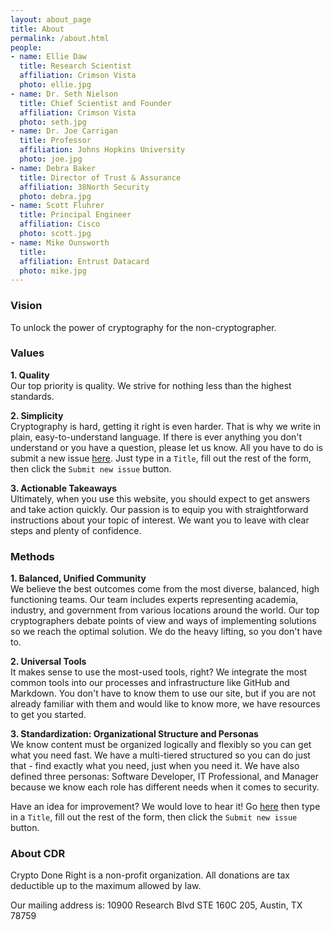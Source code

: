 ```yaml
---
layout: about_page
title: About
permalink: /about.html
people:
- name: Ellie Daw
  title: Research Scientist
  affiliation: Crimson Vista
  photo: ellie.jpg
- name: Dr. Seth Nielson
  title: Chief Scientist and Founder
  affiliation: Crimson Vista
  photo: seth.jpg
- name: Dr. Joe Carrigan
  title: Professor
  affiliation: Johns Hopkins University
  photo: joe.jpg
- name: Debra Baker
  title: Director of Trust & Assurance
  affiliation: 38North Security
  photo: debra.jpg
- name: Scott Fluhrer
  title: Principal Engineer
  affiliation: Cisco
  photo: scott.jpg
- name: Mike Ounsworth
  title:
  affiliation: Entrust Datacard
  photo: mike.jpg
---
```


###  Vision

To unlock the power of cryptography for the non-cryptographer.


###  Values

**1. Quality**  
Our top priority is quality.  We strive for nothing less than the highest standards.  

**2. Simplicity**  
Cryptography is hard, getting it right is even harder.  That is why we write in plain, easy-to-understand language.  If there is ever anything you don't understand or you have a question, please let us know.  All you have to do is submit a new issue [here](https://github.com/jhu-information-security-institute/CryptoDoneRight/issues/new?assignees=&labels=&template=issue_template.md&title=). Just type in a `Title`, fill out the rest of the form, then click the `Submit new issue` button.

**3. Actionable Takeaways**  
Ultimately, when you use this website, you should expect to get answers and take action quickly.  Our passion is to equip you with straightforward instructions about your topic of interest.  We want you to leave with clear steps and plenty of confidence.  


### Methods

**1. Balanced, Unified Community**  
We believe the best outcomes come from the most diverse, balanced, high functioning teams.  Our team includes experts representing academia, industry, and government from various locations around the world.  Our top cryptographers debate points of view and ways of implementing solutions so we reach the optimal solution.  We do the heavy lifting, so you don't have to.   

**2. Universal Tools**  
It makes sense to use the most-used tools, right?  We integrate the most common tools into our processes and infrastructure like GitHub and Markdown.  You don't have to know them to use our site, but if you are not already familiar with them and would like to know more, we have resources to get you started.

**3. Standardization: Organizational Structure and Personas**  
We know content must be organized logically and flexibly so you can get what you need fast.  We have a multi-tiered structured so you can do just that - find exactly what you need, just when you need it.  We have also defined three personas: Software Developer, IT Professional, and Manager because we know each role has different needs when it comes to security.  

Have an idea for improvement?  We would love to hear it!  Go  [here](https://github.com/jhu-information-security-institute/CryptoDoneRight/issues/new?assignees=&labels=&template=issue_template.md&title=) then type in a `Title`, fill out the rest of the form, then click the `Submit new issue` button.


### About CDR
Crypto Done Right is a non-profit organization. All donations are tax deductible up to the maximum allowed by law.

Our mailing address is: 10900 Research Blvd STE 160C 205, Austin, TX 78759

